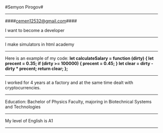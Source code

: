 #Semyon Pirogov#

*****
####cemen12532@gmail.com####


I want to become a developer
*****


I make simulators in html academy
*****


Here is an example of my code:
**let calculateSalary = function (dirty) {
  let precent = 0.35;
  if (dirty >= 100000) {
    precent = 0.45;
  }
  let clear = dirty - dirty * precent;
  return clear;
};**
*****


I worked for 4 years at a factory and at the same time dealt with cryptocurrencies.
******


Education: Bachelor of Physics Faculty, majoring in Biotechnical Systems and Technologies
******


My level of English is A1
******
